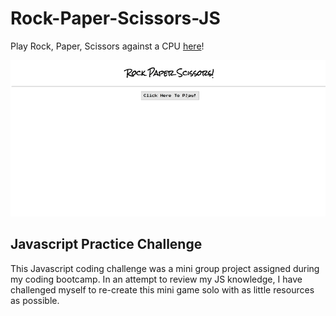 # Rock-Paper-Scissors-JS
<p>Play Rock, Paper, Scissors against a CPU <a href="https://bksaechao.github.io/Rock-Paper-Scissors-JS/">here</a>!</p>
<img src="assets/images/rpsGif.gif" alt="rpsGif" height="250" width="550">

## Javascript Practice Challenge
<p>This Javascript coding challenge was a mini group project assigned during my coding bootcamp. In an attempt to review my JS knowledge, I have challenged myself to re-create this mini game solo with as little resources as possible.<p>
